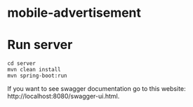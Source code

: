 # mobile-advertisement

# Run server

```
cd server
mvn clean install
mvn spring-boot:run
```

If you want to see swagger documentation go to this website: http://localhost:8080/swagger-ui.html.
 